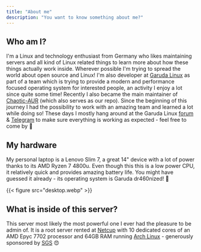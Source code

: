 ```yaml
---
title: "About me"
description: "You want to know something about me?"
---
```


## Who am I?
I'm a Linux and technology enthusiast from Germany who likes maintaining servers and all kind of Linux related things to learn more about how these things actually work inside. Wherever possible I'm trying to spread the world about open source and Linux! I'm also developer at [Garuda Linux](https://garudalinux.org) as part of a team which is trying to provide a modern and performance focused operating system for interested people, an activity I enjoy a lot since quite some time! Recently I also became the main maintainer of [Chaotic-AUR](https://aur.chaotic.cx) (which also serves as our repo). Since the beginning of this journey I had the possibility to work with an amazing team and learned a lot while doing so! These days I mostly hang around at the Garuda Linux [forum](https://forum.garudalinux.org) & [Telegram](https://t.me/garudalinux) to make sure everything is working as expected - feel free to come by :wave:

## My hardware
My personal laptop is a Lenovo Slim 7, a great 14" device with a lot of power thanks to its AMD Ryzen 7 4800u. Even though this this is a low power CPU, it relatively quick and provides amazing battery life. You might have guessed it already - its operating system is Garuda dr460nized! :dragon:

{{< figure src="desktop.webp" >}}

## What is inside of this server?
This server most likely the most powerful one I ever had the pleasure to be admin of. It is a root server rented at [Netcup](https://netcup.eu) with 10 dedicated cores of an AMD Epyc 7702 processor and 64GB RAM running [Arch Linux](https://archlinux.org) - generously sponsored by [SGS](https://github.com/sgse) :heart_eyes:
